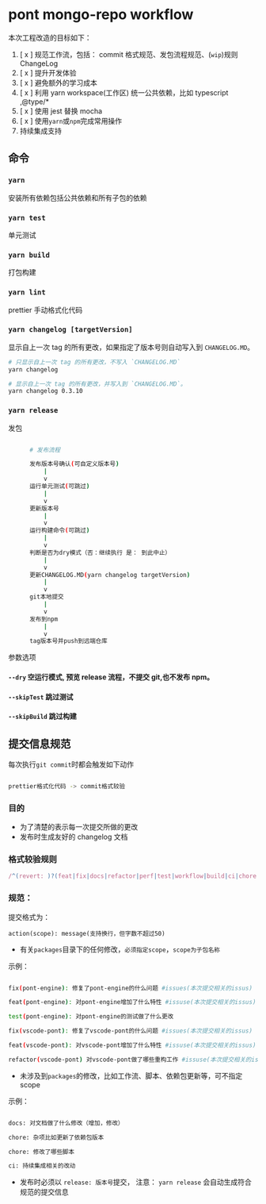 # pont mongo-repo workflow

本次工程改造的目标如下：

1. [ x ] 规范工作流，包括： commit 格式规范、发包流程规范、(`wip`)规则 ChangeLog
2. [ x ] 提升开发体验
3. [ x ] 避免额外的学习成本
4. [ x ] 利用 yarn workspace(工作区) 统一公共依赖，比如 typescript ,@type/\*
5. [ x ] 使用 jest 替换 mocha
6. [ x ] 使用`yarn`或`npm`完成常用操作
7. 持续集成支持

## 命令

### `yarn`

安装所有依赖包括公共依赖和所有子包的依赖

### `yarn test`

单元测试

### `yarn build`

打包构建

### `yarn lint`

prettier 手动格式化代码

### `yarn changelog [targetVersion]`

显示自上一次 tag 的所有更改，如果指定了版本号则自动写入到 `CHANGELOG.MD`。

```bash
# 只显示自上一次 tag 的所有更改，不写入 `CHANGELOG.MD`
yarn changelog

# 显示自上一次 tag 的所有更改，并写入到 `CHANGELOG.MD`。
yarn changelog 0.3.10
```

### `yarn release`

发包

```bash

      # 发布流程

      发布版本号确认(可自定义版本号)
          |
          v
      运行单元测试(可跳过)
          |
          v
      更新版本号
          |
          v
      运行构建命令(可跳过)
          |
          v
      判断是否为dry模式（否：继续执行 是： 到此中止）
          |
          v
      更新CHANGELOG.MD(yarn changelog targetVersion)
          |
          v
      git本地提交
          |
          v
      发布到npm
          |
          v
      tag版本号并push到远端仓库

```

参数选项

#### `--dry` 空运行模式, 预览 release 流程，不提交 git,也不发布 npm。

#### `--skipTest` 跳过测试

#### `--skipBuild` 跳过构建

## 提交信息规范

每次执行`git commit`时都会触发如下动作

```bash

prettier格式化代码 -> commit格式较验

```

### 目的

- 为了清楚的表示每一次提交所做的更改
- 发布时生成友好的 changelog 文档

### 格式较验规则

```js
/^(revert: )?(feat|fix|docs|refactor|perf|test|workflow|build|ci|chore|wip|release)(\(.+\))?: .{1,50}/;
```

### 规范：

提交格式为：

```
action(scope): message(支持换行，但字数不超过50)
```

- 有关`packages`目录下的任何修改，`必须指定scope`，`scope为子包名称`

示例：

```bash

fix(pont-engine): 修复了pont-engine的什么问题 #issues(本次提交相关的issus)

feat(pont-engine): 对pont-engine增加了什么特性 #issuse(本次提交相关的issus)

test(pont-engine): 对pont-engine的测试做了什么更改

fix(vscode-pont): 修复了vscode-pont的什么问题 #issues(本次提交相关的issus)

feat(vscode-pont): 对vscode-pont增加了什么特性 #issuse(本次提交相关的issus)

refactor(vscode-pont) 对vscode-pont做了哪些重构工作 #issuse(本次提交相关的issus)

```

- 未涉及到`packages`的修改，比如工作流、脚本、依赖包更新等，可不指定 scope

示例：

```bash

docs: 对文档做了什么修改（增加，修改）

chore: 杂项比如更新了依赖包版本

chore: 修改了哪些脚本

ci: 持续集成相关的改动

```

- 发布时必须以 `release: 版本号`提交， 注意： `yarn release` 会自动生成符合规范的提交信息
